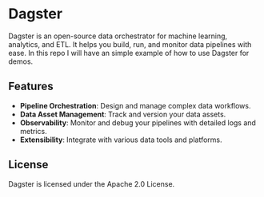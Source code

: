 # Dagster

Dagster is an open-source data orchestrator for machine learning, analytics, and ETL. It helps you build, run, and monitor data pipelines with ease.
In this repo I will have an simple example of how to use Dagster for demos.

## Features

- **Pipeline Orchestration**: Design and manage complex data workflows.
- **Data Asset Management**: Track and version your data assets.
- **Observability**: Monitor and debug your pipelines with detailed logs and metrics.
- **Extensibility**: Integrate with various data tools and platforms.



## License

Dagster is licensed under the Apache 2.0 License.